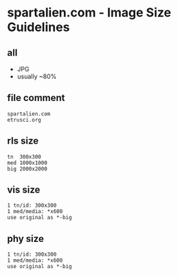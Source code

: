# spartalien.com - Image Size Guidelines

## all
- JPG
- usually ~80%


## file comment

```text
spartalien.com
etrusci.org
```


## rls size

```text
tn  300x300
med 1000x1000
big 2000x2000
```


## vis size
```text
1 tn/id: 300x300
1 med/media: *x600
use original as *-big
```


## phy size
```text
1 tn/id: 300x300
1 med/media: *x600
use original as *-big
```
